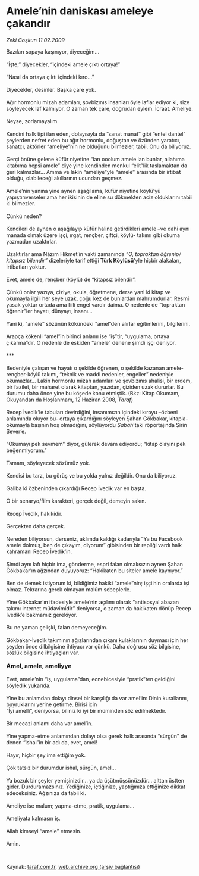 # Amele’nin daniskası ameleye çakandır

*Zeki Coşkun 11.02.2009*

<div class="taraf_structure_2col_1zq">
<div class="margen_n">



 <p>Bazıları sopaya kaşınıyor, diyeceğim... <br/><br/>“İşte,” diyecekler, “içindeki amele çıktı ortaya!” <br/><br/>“Nasıl da ortaya çıktı içindeki kıro...” <br/><br/>Diyecekler, desinler. Başka çare yok. <br/><br/>Ağır hormonlu mizah adamları, şovbizınıs insanları öyle laflar ediyor ki, size söyleyecek laf kalmıyor. O zaman tek çare, doğrudan eylem. İcraat. Ameliye. <br/><br/>Neyse, zorlamayalım. <br/><br/>Kendini halk tipi ilan eden, dolayısıyla da “sanat manat” gibi “entel dantel” şeylerden nefret eden bu ağır hormonlu, doğuştan ve özünden yaratıcı, sanatçı, aktörler “ameliye”nin ne olduğunu bilmezler, tabii. Onu da biliyoruz. <br/><br/>Gerçi önüne gelene küfür niyetine “lan ooolum amele lan bunlar, allahıma kitabıma hepsi amele” diye yine kendinden menkul “elit”lik taslamaktan da geri kalmazlar... Amma ve lakin “ameliye”yle “amele” arasında bir irtibat olduğu, olabileceği akıllarının ucundan geçmez. <br/><br/>Amele’nin yanına yine aynen aşağılama, küfür niyetine köylü’yü yapıştırıverseler ama her ikisinin de eline su dökmekten aciz olduklarını tabii ki bilmezler. <br/><br/>Çünkü neden? <br/><br/>Kendileri de aynen o aşağılayıp küfür haline getirdikleri amele –ve dahi aynı manada olmak üzere işçi, ırgat, rençber, çiftçi, köylü- takımı gibi okuma yazmadan uzaktırlar. <br/><br/>Uzaktırlar ama Nâzım Hikmet’in vakti zamanında <i>“O, topraktan öğrenip/ kitapsız bilendir”</i> dizeleriyle tarif ettiği <b>Türk Köylüsü</b>’yle hiçbir alakaları, irtibatları yoktur. <br/><br/>Evet, amele de, rençber (köylü) de “kitapsız bilendir”. <br/><br/>Çünkü onlar yazıya, çiziye, okula, öğretmene, derse yani ki kitap ve okumayla ilgili her şeye uzak, çoğu kez de bunlardan mahrumdurlar. Resmî yasak yoktur ortada ama fiili engel vardır daima. O nedenle de “topraktan öğrenir”ler hayatı, dünyayı, insanı... <br/><br/>Yani ki, “amele” sözünün kökündeki “amel”den alırlar eğitimlerini, bilgilerini. <br/><br/>Arapça kökenli “amel”in birinci anlamı ise “iş”tir, “uygulama, ortaya çıkarma”dır. O nedenle de eskiden “amele” denene şimdi işçi deniyor. <br/><br/>*** <br/><br/>Bedeniyle çalışan ve hayatı o şekilde öğrenen, o şekilde kazanan amele-rençber-köylü takımı, “teknik ve maddi nedenler, engeller” nedeniyle okumazlar... Lakin hormonlu mizah adamları ve şovbizınıs ahalisi, bir erdem, bir fazilet, bir maharet olarak kitaptan, yazıdan, çiziden uzak dururlar. Bu durumu daha önce yine bu köşede konu etmiştik. (Bkz: Kitap Okumam, Okuyandan da Hoşlanmam, 12 Haziran 2008, <i>Taraf</i>) <br/><br/>Recep İvedik’le tabuları devirdiğini, insanımızın içindeki kıroyu –özbeni anlamında oluyor bu- ortaya çıkardığını söyleyen Şahan Gökbakar, kitapla-okumayla başının hoş olmadığını, söylüyordu <i>Sabah</i>’taki röportajında Şirin Sever’e. <br/><br/>“Okumayı pek sevmem” diyor, gülerek devam ediyordu; “kitap olayını pek beğenmiyorum.” <br/><br/>Tamam, söyleyecek sözümüz yok. <br/><br/>Kendisi bu tarz, bu görüş ve bu yolda yalnız değildir. Onu da biliyoruz. <br/><br/>Galiba ki özbeninden çıkardığı Recep İvedik var en başta. <br/><br/>O bir senaryo/film karakteri, gerçek değil, demeyin sakın. <br/><br/>Recep İvedik, hakikidir. <br/><br/>Gerçekten daha gerçek. <br/><br/>Nereden biliyorsun, derseniz, aklımda kaldığı kadarıyla “Ya bu Facebook amele dolmuş, ben de çıkayım, diyorum” gibisinden bir repliği vardı halk kahramanı Recep İvedik’in. <br/><br/>Şimdi aynı lafı hiçbir ima, gönderme, espri falan olmaksızın aynen Şahan Gökbakar’ın ağzından duyuyoruz: “Hakikaten bu siteler amele kaynıyor.” <br/><br/>Ben de demek istiyorum ki, bildiğimiz hakiki “amele”nin; işçi’nin oralarda işi olmaz. Tekrarına gerek olmayan malûm sebeplerle. <br/><br/>Yine Gökbakar’ın ifadesiyle amele’nin açılımı olarak “antisosyal abazan takımı internet müdavimidir” deniyorsa, o zaman da hakikaten dönüp Recep İvedik’e bakmamız gerekiyor. <br/><br/>Bu ne yaman çelişki, falan demeyeceğim. <br/><br/>Gökbakar-İvedik takımının ağızlarından çıkanı kulaklarının duyması için her şeyden önce dilbilgisine ihtiyacı var çünkü. Daha doğrusu söz bilgisine, sözlük bilgisine ihtiyaçları var.<b> <br/><br/><font size="3">Amel, amele, ameliyye</font></b><font size="3"> <br/></font><br/>Evet, amele’nin “iş, uygulama”dan, ecnebicesiyle “pratik”ten geldiğini söyledik yukarıda. <br/><br/>Yine bu anlamdan dolayı dinsel bir karşılığı da var amel’in: Dinin kurallarını, buyruklarını yerine getirme. Birisi için <br/>“İyi amelli”, deniyorsa, biliniz ki iyi bir müminden söz edilmektedir. <br/><br/>Bir mecazi anlamı daha var amel’in. <br/><br/>Yine yapma-etme anlamından dolayı olsa gerek halk arasında “sürgün” de denen “ishal”in bir adı da, evet, amel! <br/><br/>Hayır, hiçbir şey ima ettiğim yok. <br/><br/>Çok tatsız bir durumdur ishal, sürgün, amel... <br/><br/>Ya bozuk bir şeyler yemişinizdir... ya da üşütmüşsünüzdür... alttan üstten gider. Durduramazsınız. Yediğinize, içtiğinize, yaptığınıza ettiğinize dikkat edeceksiniz. Ağzınıza da tabii ki. <br/><br/>Ameliye ise malum; yapma-etme, pratik, uygulama... <br/><br/>Ameliyata kalmasın iş. <br/><br/>Allah kimseyi “amele” etmesin. <br/><br/>Amin.</p>

<br/>


<div id="taraf_not">
</div>

</div>


</div>

Kaynak: [taraf.com.tr](http://www.taraf.com.tr:80/makale/3971.htm), [web.archive.org (arşiv bağlantısı)](http://web.archive.org/web/20090226003023/http://www.taraf.com.tr:80/makale/3971.htm)
